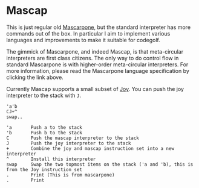 # Mascap

This is just regular old [Mascarpone](https://github.com/catseye/Mascarpone), but the standard interpreter has more commands out of the box. In particular I aim to implement various languages and improvements to make it suitable for codegolf.

The gimmick of Mascarpone, and indeed Mascap, is that meta-circular interpreters are first class citizens. The only way to do control flow in standard Mascarpone is with higher-order meta-circular interpreters. For more information, please read the Mascarpone language specification by clicking the link above.

Currently Mascap supports a small subset of [Joy](https://en.wikipedia.org/wiki/Joy_(programming_language)). You can push the joy interpreter to the stack with `J`.

```
'a'b
CJ+^
swap..
```

```
'a       Push a to the stack
'b       Push b to the stack
C        Push the mascap interpreter to the stack
J        Push the joy interpreter to the stack
+        Combine the joy and mascap instruction set into a new interpreter
^        Install this interpreter
swap     Swap the two topmost items on the stack ('a and 'b), this is from the Joy instruction set
.        Print (This is from mascarpone)
.        Print
```
